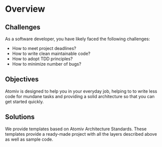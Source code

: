 # Overview

## Challenges

As a software developer, you have likely faced the following challenges:

* How to meet project deadlines?
* How to write clean maintainable code?
* How to adopt TDD principles?
* How to minimize number of bugs?

## Objectives

Atomiv is designed to help you in your everyday job, helping to to write less code for mundane tasks and providing a solid architecture so that you can get started quickly.

## Solutions

We provide templates based on Atomiv Architecture Standards. These templates provide a ready-made project with all the layers described above as well as sample code.

